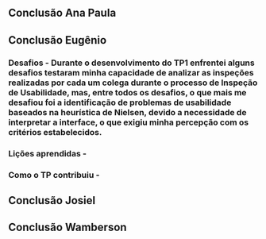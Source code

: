 ## Conclusão Ana Paula 


## Conclusão Eugênio
### Desafios - Durante o desenvolvimento do TP1 enfrentei alguns desafios testaram minha capacidade de analizar as inspeções realizadas por cada um colega durante o processo de Inspeção de Usabilidade, mas, entre todos os desafios, o que mais me desafiou foi a identificação de problemas de usabilidade baseados na heurística de Nielsen, devido a necessidade de interpretar a interface, o que exigiu minha percepção com os critérios estabelecidos.
### Lições aprendidas - 
### Como o TP contribuiu - 
## Conclusão Josiel 

## Conclusão Wamberson 
